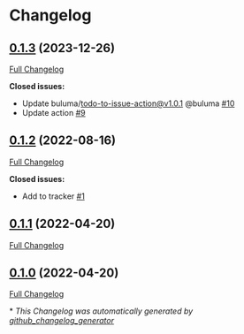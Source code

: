 # Changelog

## [0.1.3](https://github.com/buluma/ansible-role-systemd/tree/0.1.3) (2023-12-26)

[Full Changelog](https://github.com/buluma/ansible-role-systemd/compare/0.1.2...0.1.3)

**Closed issues:**

- Update buluma/todo-to-issue-action@v1.0.1 @buluma [\#10](https://github.com/buluma/ansible-role-systemd/issues/10)
- Update action [\#9](https://github.com/buluma/ansible-role-systemd/issues/9)

## [0.1.2](https://github.com/buluma/ansible-role-systemd/tree/0.1.2) (2022-08-16)

[Full Changelog](https://github.com/buluma/ansible-role-systemd/compare/0.1.1...0.1.2)

**Closed issues:**

- Add to tracker [\#1](https://github.com/buluma/ansible-role-systemd/issues/1)

## [0.1.1](https://github.com/buluma/ansible-role-systemd/tree/0.1.1) (2022-04-20)

[Full Changelog](https://github.com/buluma/ansible-role-systemd/compare/0.1.0...0.1.1)

## [0.1.0](https://github.com/buluma/ansible-role-systemd/tree/0.1.0) (2022-04-20)

[Full Changelog](https://github.com/buluma/ansible-role-systemd/compare/d090906132dcdc4e6c9ad608896111e3093c7f08...0.1.0)



\* *This Changelog was automatically generated by [github_changelog_generator](https://github.com/github-changelog-generator/github-changelog-generator)*
